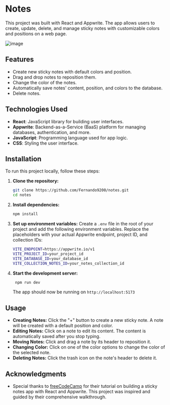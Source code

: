 # Notes

This project was built with React and Appwrite. The app allows users to create, update, delete, and manage sticky notes with customizable colors and positions on a web page.

![image](https://github.com/user-attachments/assets/3de0be23-e3e1-4160-8f0d-107d1a00fd9a)


## Features

- Create new sticky notes with default colors and position.
- Drag and drop notes to reposition them.
- Change the color of the notes.
- Automatically save notes' content, position, and colors to the database.
- Delete notes.

## Technologies Used

- **React**: JavaScript library for building user interfaces.
- **Appwrite**: Backend-as-a-Service (BaaS) platform for managing databases, authentication, and more.
- **JavaScript**: Programming language used for app logic.
- **CSS**: Styling the user interface.

## Installation

To run this project locally, follow these steps:

1. **Clone the repository:**

   ```bash
   git clone https://github.com/Fernando9200/notes.git
   cd notes
   ```
2. **Install dependencies:**
   ```bash
   npm install
   ```
3. **Set up environment variables:**
   Create a `.env` file in the root of your project and add the following environment variables. Replace the placeholders with your actual Appwrite endpoint, project ID, and collection IDs:
     ```bash
     VITE_ENDPOINT=https://appwrite.io/v1
     VITE_PROJECT_ID=your_project_id
     VITE_DATABASE_ID=your_database_id
     VITE_COLLECTION_NOTES_ID=your_notes_collection_id
      ```
4. **Start the development server:**
     ```bash
      npm run dev
      ```
   The app should now be running on `http://localhost:5173`

## Usage

- **Creating Notes:** Click the "+" button to create a new sticky note. A note will be created with a default position and color.
- **Editing Notes:** Click on a note to edit its content. The content is automatically saved after you stop typing.
- **Moving Notes:** Click and drag a note by its header to reposition it.
- **Changing Color:** Click on one of the color options to change the color of the selected note.
- **Deleting Notes:** Click the trash icon on the note's header to delete it.

## Acknowledgments

- Special thanks to [freeCodeCamp](https://www.freecodecamp.org/news/build-a-sticky-notes-app-with-react-and-appwrite/) for their tutorial on building a sticky notes app with React and Appwrite. This project was inspired and guided by their comprehensive walkthrough.
